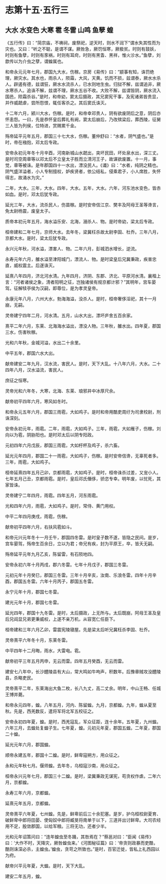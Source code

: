 # 志第十五·五行三

## 大水 水变色 大寒 雹 冬雷 山鸣 鱼孽 蝗

《五行传》曰：“简宗庙，不祷祠，废祭祀，逆天时，则水不润下”谓水失其性而为灾也。又曰：“听之不聪，是谓不谋。厥咎急，厥罚恒寒，厥极贫。时则有鼓妖，时则有鱼孽，时则有豕祸，时则有耳疴，时则有黑眚、黑祥，惟火沴水。”鱼孽，刘歆传以为介虫之孽，谓蝗属也。

和帝永元元年七月，郡国九大水，伤稼。京房《易传》曰：“颛事有知，诛罚绝理，厥灾水。其水也，雨杀人，陨霜，大风，天黄。饥而不损，兹谓泰，厥水水杀人。辟遏有德，兹谓狂，厥水水流杀人，已水则地生虫。归狱不解，兹谓追非，厥水寒杀人。追诛不解，兹谓不理，厥水五谷不收。大败不解，兹谓皆阴，厥水流入国邑，陨霜杀谷。”是时，和帝幼，窦太后摄政，其兄窦宪干事，及宪诸弟皆贵显，并作威虣虐，尝所怨恨，辄任客杀之。其后窦氏诛灭。

十二年六月，颍川大水，伤稼。是时，和帝幸邓贵人，阴有欲废阴后之意，阴后亦怀恚怨。一曰，先是恭怀皇后葬礼有阙，窦太后崩后，乃改殡梁后，葬西陵，征舅三人皆为列侯，位特进，赏赐累千金。

殇帝延平元年五月，郡国三十七大水，伤稼。董仲舒曰：“水者，阴气盛也。”是时，帝在襁抱，邓太后专政。

安帝永初元年冬十月辛酉，河南新城山水虣出，突坏民田，坏处泉水出，深三丈。是时司空周章等以邓太后不立皇太子胜而立清河王子，故谋欲废置。十一月，事觉，章等被诛。是年郡国四十一水出，漂没民人。《谶》曰：“水者，纯阴之精也。阴气盛洋溢者，小人专制擅权，妒疾贤者，依公结私，侵乘君子，小人席胜，失怀得志，故涌水为灾。”

二年，大水。三年，大水。四年，大水。五年，大水。六年，河东池水变色，皆赤如血。是时，邓太后犹专政。

延光三年，大水，流杀民人，伤苗稼。是时安帝信江京、樊丰及阿母王圣等谗言，免太尉杨震，废皇太子。

质帝本初元年五月，海水溢乐安、北海，溺杀人、物。是时帝幼，梁太后专政。

桓帝建和二年七月，京师大水。去年冬，梁冀枉杀故太尉李固、杜乔。三年八月，京都大水。是时，梁太后犹专政。

永兴元年秋，河水溢，漂害人、物。二年六月，彭城泗水增长，逆流。

永寿元年六月，雒水溢至津阳城门，漂流人、物。是时梁皇后兄冀秉政，疾害忠直，威权震主。后遂诛灭。

延熹八年四月，济北河水清。九年四月，济阴、东郡、济北、平原河水清。襄楷上言：“河者诸侯之象，清者阳明之征，岂独诸侯有规京都计邪？”其明年，宫车晏驾，征解犊亭侯为汉嗣，即尊位，是为孝灵皇帝。

永康元年八月，六州大水，勃海海溢，没杀人。是时，桓帝奢侈淫祀，其十一月崩，无嗣。

灵帝建宁四年二月，河水清。五月，山水大出，漂坏庐舍五百余家。

熹平二年六月，东莱、北海海水溢出，漂没人物。三年秋，雒水出。四年夏，郡国三水，伤害秋稼。

光和六年秋，金城河溢，水出二十余里。

中平五年，郡国六水大出。

献帝建安二年九月，汉水流，害民人。是时，天下大乱。十八年六月，大水。二十四年八月，汉水溢流，害民人。

庶征之恒寒。

灵帝光和六年冬，大寒，北海、东莱、琅邪井中冰厚尺余。

献帝初平四年六月，寒风如冬时。

和帝永元五年六月，郡国三雨雹，大如鸡子。是时和帝用酷吏周纡为司隶校尉，刑诛深刻。

安帝永初元年，雨雹。二年，雨雹，大如鸡子。三年，雨雹，大如雁子，伤稼。刘向以为雹，阴胁阳也。是时邓太后以阴专阳政。

元初四年六月戊辰，郡国三雨雹，大如杅杯及鸡子，杀六畜。

延光元年四月，郡国二十一雨雹，大如鸡子，伤稼。是时安帝信谗，无辜死者多。三年，雨雹，大如鸡子。

桓帝延熹四年五月己卯，京都雨雹，大如鸡子。是时，桓帝诛杀过差，又宠小人。七年五月己丑，京都雨雹。是时，皇后邓氏僭侈，骄恣专幸。明年废，以忧死，其家皆诛。

灵帝建宁二年四月，雨雹。四年五月，河东雨雹。

光和四年六月，雨雹，大如鸡子。是时，常侍、黄门用权。

中平二年四月庚戌，雨雹，伤稼。

献帝初平四年六月，右扶风雹如斗。

和帝元兴元年冬十一月壬午，郡国四冬雷。是时皇子数不遂，皆隐之民间。是岁，宫车晏驾，殇帝生百余日，立以为君；帝兄有疾，封为平原王，卒，皆夭无嗣。

殇帝延平元年九月乙亥，陈留雷，有石陨地四。

安帝永初六年十月丙戌，郡六冬雷。七年十月戊子，郡国三冬雷。

元初元年十月癸巳，郡国三冬雷。三年十月辛亥，汝南、乐浪冬雷。四年十月辛酉，郡国五冬雷。六年十月丙子，郡国五冬雷。

永宁元年十月，郡国七冬雷。

建光元年十月，郡国七冬雷。

延光四年，郡国十九冬雷。是时，太后摄政，上无所与。太后既崩，阿母王圣及皇后兄阎显兄弟更秉威权，上遂不亲万机，从容宽仁任臣下。

桓帝建和三年六月乙卯，雷震宪陵寝屋。先是梁太后听兄冀枉杀李固、杜乔。

灵帝熹平六年冬十月，东莱冬雷。

中平四年十二月晦，雨水，大雷电。雹。

献帝初平三年五月丙申，无云而雷。四年五月癸酉，无云而雷。

建安七八年中，长沙醴陵县有大山，常大鸣如牛呴声，积数年。后豫章贼攻没醴陵县，杀略吏民。

灵帝熹平二年，东莱海出大鱼二枚，长八九丈，高二丈余。明年，中山王畅、任城王博并薨。

和帝永元四年，蝗。八年五月，河内、陈留蝗。九月，京都蝗。九年，蝗从夏至秋。先是，西羌数反，遣将军将北军五校征之。

安帝永初四年夏，蝗。是时，西羌寇乱，军众征距，连十余年。五年夏，九州蝗。六年三月，去蝗处复蝗子生。七年夏，蝗。元初元年夏，郡国五蝗。二年夏，郡国二十蝗。

延光元年六月，郡国蝗。

顺帝永建五年，郡国十二蝗。是时，鲜卑寇朔方，用众征之。

永和元年秋七月。偃师蝗。去年冬，乌桓寇沙南，用众征之。

桓帝永兴元年七月，郡国三十二蝗。是时，梁冀秉政无谋宪，苟贪权作虐。二年六月，京都蝗。

永寿三年六月，京都蝗。

延熹元年五月，京都蝗。

灵帝熹平六年夏，七州蝗。先是，鲜卑前后三十余犯塞。是岁，护乌桓校尉夏育、破鲜卑中郎将田晏、使匈奴中郎将臧旻将南单于以下，三道并出讨鲜卑。大司农经用不足，殷敛郡国，以给军粮。三将无功，还者少半。

光和元年诏策问曰：“连年蝗虫至冬踊，其咎焉在？”蔡邕对曰：“臣闻《易传》曰：‘大作不时，天降灾，厥咎蝗虫来。’《河图秘征篇》曰：‘帝贪则政暴而吏酷，酷则诛深必杀，主蝗虫。’蝗虫，贪苛之所致也。”是时，百官迁徙，皆私上礼西园以为府。

献帝兴平元年夏，大蝗。是时，天下大乱。

建安二年五月，蝗。
